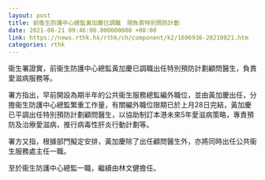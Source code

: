 ```yaml
---
layout: post
title: 前衞生防護中心總監黃加慶已調職　現負責特別預防計劃
date: 2021-08-21 09:46:00.000000000 +08:00
link: https://news.rthk.hk/rthk/ch/component/k2/1606936-20210821.htm
categories: rthk
---
```


衞生署證實，前衞生防護中心總監黃加慶已調職出任特別預防計劃顧問醫生，負責愛滋病服務等。

署方指出，早前開設為期半年的公共衞生服務總監編外職位，並由黃加慶出任，分擔衞生防護中心總監繁重工作量，有關編外職位限期已於上月28日完結，黃加慶已平調出任特別預防計劃顧問醫生，以協助制訂本港未來5年愛滋病策略，專責預防及治療愛滋病，推行病毒性肝炎行動計劃等。

署方又指，根據部門擬定安排，黃加慶除了出任顧問醫生外，亦將同時出任公共衞生服務處主任一職。

至於衞生防護中心總監一職，繼續由林文健擔任。
